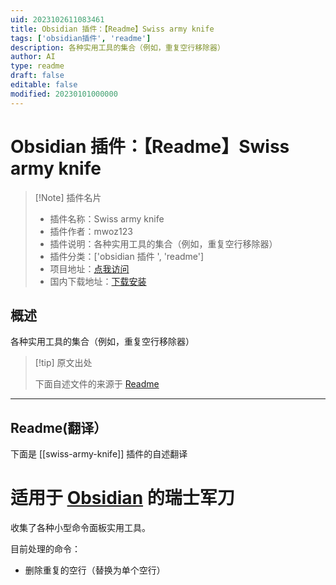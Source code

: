 ```yaml
---
uid: 2023102611083461
title: Obsidian 插件：【Readme】Swiss army knife
tags: ['obsidian插件', 'readme']
description: 各种实用工具的集合（例如，重复空行移除器）
author: AI
type: readme
draft: false
editable: false
modified: 20230101000000
---
```


# Obsidian 插件：【Readme】Swiss army knife

> [!Note] 插件名片
> - 插件名称：Swiss army knife
> - 插件作者：mwoz123
> - 插件说明：各种实用工具的集合（例如，重复空行移除器）
> - 插件分类：['obsidian 插件 ', 'readme']
> - 项目地址：[点我访问](https://github.com/mwoz123/swiss-army-knife-obsidian)
> - 国内下载地址：[下载安装](https://pkmer.cn/products/plugin/pluginMarket/?swiss-army-knife)

## 概述

各种实用工具的集合（例如，重复空行移除器）

> [!tip] 原文出处
>
>下面自述文件的来源于 [Readme](https://ghproxy.net/https://raw.githubusercontent.com/mwoz123/swiss-army-knife-obsidian/master/README.md)
>

---

## Readme(翻译）

下面是 [[swiss-army-knife]] 插件的自述翻译

# 适用于 [Obsidian](https://obsidian.md) 的瑞士军刀

收集了各种小型命令面板实用工具。

目前处理的命令：

- 删除重复的空行（替换为单个空行）




